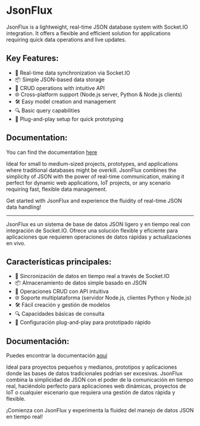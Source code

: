 # JsonFlux

JsonFlux is a lightweight, real-time JSON database system with Socket.IO integration. It offers a flexible and efficient solution for applications requiring quick data operations and live updates.

## Key Features:

- 🚀 Real-time data synchronization via Socket.IO
- 📦 Simple JSON-based data storage
- 🔄 CRUD operations with intuitive API
- 🌐 Cross-platform support (Node.js server, Python & Node.js clients)
- 🛠 Easy model creation and management
- 🔍 Basic query capabilities
- 🔌 Plug-and-play setup for quick prototyping

## Documentation:

You can find the documentation [here](https://github.com/devfastproject/JsonFlux/blob/main/documentation/en/README.md)

Ideal for small to medium-sized projects, prototypes, and applications where traditional databases might be overkill. JsonFlux combines the simplicity of JSON with the power of real-time communication, making it perfect for dynamic web applications, IoT projects, or any scenario requiring fast, flexible data management.

Get started with JsonFlux and experience the fluidity of real-time JSON data handling!

--------------------------------------------------------------------------------------

JsonFlux es un sistema de base de datos JSON ligero y en tiempo real con integración de Socket.IO. Ofrece una solución flexible y eficiente para aplicaciones que requieren operaciones de datos rápidas y actualizaciones en vivo.

## Características principales:

- 🚀 Sincronización de datos en tiempo real a través de Socket.IO
- 📦 Almacenamiento de datos simple basado en JSON
- 🔄 Operaciones CRUD con API intuitiva
- 🌐 Soporte multiplataforma (servidor Node.js, clientes Python y Node.js)
- 🛠 Fácil creación y gestión de modelos
- 🔍 Capacidades básicas de consulta
- 🔌 Configuración plug-and-play para prototipado rápido

## Documentación:

Puedes encontrar la documentación [aquí](https://github.com/devfastproject/JsonFlux/blob/main/documentation/es/README.md)

Ideal para proyectos pequeños y medianos, prototipos y aplicaciones donde las bases de datos tradicionales podrían ser excesivas. JsonFlux combina la simplicidad de JSON con el poder de la comunicación en tiempo real, haciéndolo perfecto para aplicaciones web dinámicas, proyectos de IoT o cualquier escenario que requiera una gestión de datos rápida y flexible.

¡Comienza con JsonFlux y experimenta la fluidez del manejo de datos JSON en tiempo real!
